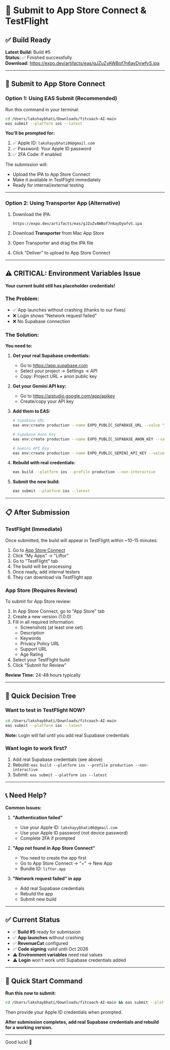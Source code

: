 # 📱 Submit to App Store Connect & TestFlight

## ✅ Build Ready

**Latest Build:** Build #5  
**Status:** ✅ Finished successfully  
**Download:** https://expo.dev/artifacts/eas/gJZuZvAWBof7n6ayDywfvS.ipa

---

## 🚀 Submit to App Store Connect

### **Option 1: Using EAS Submit (Recommended)**

Run this command in your terminal:

```bash
cd /Users/lakshaybhati/Downloads/fitcoach-AI-main
eas submit --platform ios --latest
```

**You'll be prompted for:**
1. ✅ Apple ID: `lakshayybhati06@gmail.com`
2. ✅ Password: Your Apple ID password
3. ✅ 2FA Code: If enabled

The submission will:
- Upload the IPA to App Store Connect
- Make it available in TestFlight immediately
- Ready for internal/external testing

---

### **Option 2: Using Transporter App (Alternative)**

1. Download the IPA:
   ```
   https://expo.dev/artifacts/eas/gJZuZvAWBof7n6ayDywfvS.ipa
   ```

2. Download **Transporter** from Mac App Store

3. Open Transporter and drag the IPA file

4. Click "Deliver" to upload to App Store Connect

---

## ⚠️ CRITICAL: Environment Variables Issue

**Your current build still has placeholder credentials!**

### The Problem:
- ✅ App launches without crashing (thanks to our fixes)
- ❌ Login shows "Network request failed"
- ❌ No Supabase connection

### The Solution:

**You need to:**

1. **Get your real Supabase credentials:**
   - Go to https://app.supabase.com
   - Select your project → Settings → API
   - Copy: Project URL + anon public key

2. **Get your Gemini API key:**
   - Go to https://aistudio.google.com/app/apikey
   - Create/copy your API key

3. **Add them to EAS:**
   ```bash
   # Supabase URL
   eas env:create production --name EXPO_PUBLIC_SUPABASE_URL --value "https://YOUR-PROJECT.supabase.co" --type string --non-interactive

   # Supabase Anon Key
   eas env:create production --name EXPO_PUBLIC_SUPABASE_ANON_KEY --value "eyJ..." --type string --non-interactive

   # Gemini API Key
   eas env:create production --name EXPO_PUBLIC_GEMINI_API_KEY --value "AIza..." --type string --non-interactive
   ```

4. **Rebuild with real credentials:**
   ```bash
   eas build --platform ios --profile production --non-interactive
   ```

5. **Submit the new build:**
   ```bash
   eas submit --platform ios --latest
   ```

---

## 📋 After Submission

### **TestFlight (Immediate)**

Once submitted, the build will appear in TestFlight within ~10-15 minutes:

1. Go to [App Store Connect](https://appstoreconnect.apple.com)
2. Click "My Apps" → "Liftor"
3. Go to "TestFlight" tab
4. The build will be processing
5. Once ready, add internal testers
6. They can download via TestFlight app

### **App Store (Requires Review)**

To submit for App Store review:

1. In App Store Connect, go to "App Store" tab
2. Create a new version (1.0.0)
3. Fill in all required information:
   - Screenshots (at least one set)
   - Description
   - Keywords
   - Privacy Policy URL
   - Support URL
   - Age Rating
4. Select your TestFlight build
5. Click "Submit for Review"

**Review Time:** 24-48 hours typically

---

## 🎯 Quick Decision Tree

### Want to test in TestFlight NOW?
```bash
cd /Users/lakshaybhati/Downloads/fitcoach-AI-main
eas submit --platform ios --latest
```
**Note:** Login will fail until you add real Supabase credentials

### Want login to work first?
1. Add real Supabase credentials (see above)
2. Rebuild: `eas build --platform ios --profile production --non-interactive`
3. Submit: `eas submit --platform ios --latest`

---

## 📞 Need Help?

**Common Issues:**

1. **"Authentication failed"**
   - Use your Apple ID: `lakshayybhati06@gmail.com`
   - Use your Apple ID password (not device password)
   - Complete 2FA if prompted

2. **"App not found in App Store Connect"**
   - You need to create the app first
   - Go to App Store Connect → "+" → New App
   - Bundle ID: `liftor.app`

3. **"Network request failed" in app**
   - Add real Supabase credentials
   - Rebuild the app
   - Submit new build

---

## ✅ Current Status

- ✅ **Build #5** ready for submission
- ✅ **App launches** without crashing
- ✅ **RevenueCat** configured
- ✅ **Code signing** valid until Oct 2026
- ⚠️ **Environment variables** need real values
- ⚠️ **Login** won't work until Supabase credentials added

---

## 🚀 Quick Start Command

**Run this now to submit:**

```bash
cd /Users/lakshaybhati/Downloads/fitcoach-AI-main && eas submit --platform ios --latest
```

Then provide your Apple ID credentials when prompted.

**After submission completes, add real Supabase credentials and rebuild for a working version.**

---

Good luck! 🎉


